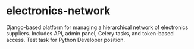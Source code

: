 # electronics-network
Django-based platform for managing a hierarchical network of electronics suppliers. Includes API, admin panel, Celery tasks, and token-based access. Test task for Python Developer position.
